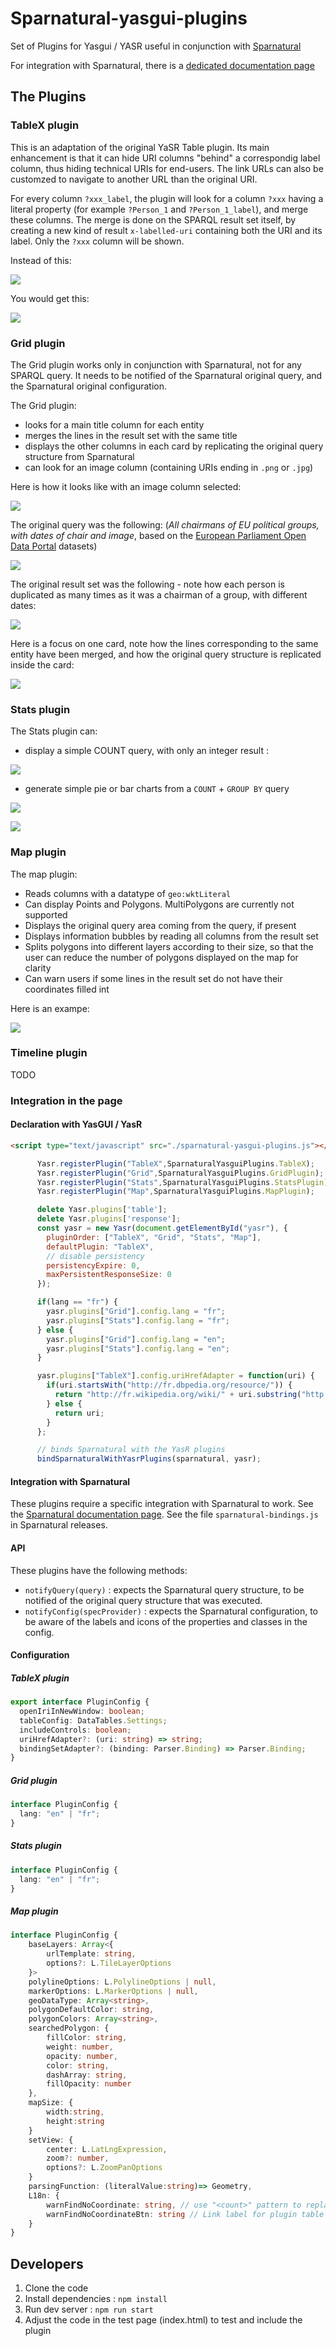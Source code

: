 # Sparnatural-yasgui-plugins
Set of Plugins for Yasgui / YASR useful in conjunction with [Sparnatural](https://github.com/sparna-git/Sparnatural)

For integration with Sparnatural, there is a [dedicated documentation page](https://docs.sparnatural.eu/YasGUI-plugins.html)

## The Plugins

### TableX plugin

This is an adaptation of the original YaSR Table plugin. Its main enhancement is that it can hide URI columns "behind" a correspondig label column, thus hiding technical URIs for end-users. The link URLs can also be customzed to navigate to another URL than the original URI.

For every column `?xxx_label`, the plugin will look for a column `?xxx` having a literal property (for example `?Person_1` and `?Person_1_label`), and merge these columns. The merge is done on the SPARQL result set itself, by creating a new kind of result `x-labelled-uri` containing both the URI and its label. Only the `?xxx` column will be shown.

Instead of this:

![](docs/images/tablex-without-plugin.png)

You would get this:


![](docs/images/tablex-with-plugin.png)


### Grid plugin

The Grid plugin works only in conjunction with Sparnatural, not for any SPARQL query. It needs to be notified of the Sparnatural original query, and the Sparnatural original configuration.

The Grid plugin:
- looks for a main title column for each entity
- merges the lines in the result set with the same title
- displays the other columns in each card by replicating the original query structure from Sparnatural
- can look for an image column (containing URIs ending in `.png` or `.jpg`)

Here is how it looks like with an image column selected:

![](docs/images/grid-1.png)

The original query was the following: (_All chairmans of EU political groups, with dates of chair and image_, based on the [European Parliament Open Data Portal](https://data.europarl.europa.eu/) datasets)

![](docs/images/grid-3.png)

The original result set was the following - note how each person is duplicated as many times as it was a chairman of a group, with different dates:

![](docs/images/grid-4.png)


Here is a focus on one card, note how the lines corresponding to the same entity have been merged, and how the original query structure is replicated inside the card:

![](docs/images/grid-2.png)


### Stats plugin

The Stats plugin can:
- display a simple COUNT query, with only an integer result :

![](docs/images/stats-1.png)

- generate simple pie or bar charts from a `COUNT` + `GROUP BY` query

![](docs/images/stats-2.png)


![](docs/images/stats-3.png)


### Map plugin

The map plugin:

- Reads columns with a datatype of `geo:wktLiteral`
- Can display Points and Polygons. MultiPolygons are currently not supported
- Displays the original query area coming from the query, if present
- Displays information bubbles by reading all columns from the result set
- Splits polygons into different layers according to their size, so that the user can reduce the number of polygons displayed on the map for clarity
- Can warn users if some lines in the result set do not have their coordinates filled int

Here is an exampe:

![](docs/images/map-1.png)

### Timeline plugin

TODO

### Integration in the page

#### Declaration with YasGUI / YasR

```html
<script type="text/javascript" src="./sparnatural-yasgui-plugins.js"></script>
```

```javascript
      Yasr.registerPlugin("TableX",SparnaturalYasguiPlugins.TableX);
      Yasr.registerPlugin("Grid",SparnaturalYasguiPlugins.GridPlugin);
      Yasr.registerPlugin("Stats",SparnaturalYasguiPlugins.StatsPlugin);
      Yasr.registerPlugin("Map",SparnaturalYasguiPlugins.MapPlugin);

      delete Yasr.plugins['table'];
      delete Yasr.plugins['response'];
      const yasr = new Yasr(document.getElementById("yasr"), {
        pluginOrder: ["TableX", "Grid", "Stats", "Map"],
        defaultPlugin: "TableX",
        // disable persistency
        persistencyExpire: 0,
        maxPersistentResponseSize: 0
      });

      if(lang == "fr") { 
        yasr.plugins["Grid"].config.lang = "fr";
        yasr.plugins["Stats"].config.lang = "fr";
      } else {
        yasr.plugins["Grid"].config.lang = "en";
        yasr.plugins["Stats"].config.lang = "en";
      }

      yasr.plugins["TableX"].config.uriHrefAdapter = function(uri) {
        if(uri.startsWith("http://fr.dbpedia.org/resource/")) {
          return "http://fr.wikipedia.org/wiki/" + uri.substring("http://fr.dbpedia.org/resource/".length);
        } else {
          return uri;
        }
      };

      // binds Sparnatural with the YasR plugins
      bindSparnaturalWithYasrPlugins(sparnatural, yasr);
```

#### Integration with Sparnatural

These plugins require a specific integration with Sparnatural to work. See the [Sparnatural documentation page](https://docs.sparnatural.eu/YasGUI-plugins.html). See the file `sparnatural-bindings.js` in Sparnatural releases.

#### API

These plugins have the following methods:

- `notifyQuery(query)` : expects the Sparnatural query structure, to be notified of the original query structure that was executed.
- `notifyConfig(specProvider)` : expects the Sparnatural configuration, to be aware of the labels and icons of the properties and classes in the config.

#### Configuration

##### TableX plugin

```typescript
export interface PluginConfig {
  openIriInNewWindow: boolean;
  tableConfig: DataTables.Settings;
  includeControls: boolean;
  uriHrefAdapter?: (uri: string) => string;
  bindingSetAdapter?: (binding: Parser.Binding) => Parser.Binding;
}
```

##### Grid plugin

```typescript
interface PluginConfig {
  lang: "en" | "fr";
}
```

##### Stats plugin

```typescript
interface PluginConfig {
  lang: "en" | "fr";
}
```

##### Map plugin

```typescript
interface PluginConfig {
    baseLayers: Array<{
        urlTemplate: string, 
        options?: L.TileLayerOptions
    }>
    polylineOptions: L.PolylineOptions | null,
    markerOptions: L.MarkerOptions | null,
    geoDataType: Array<string>,
    polygonDefaultColor: string,
    polygonColors: Array<string>,
    searchedPolygon: {
        fillColor: string,
        weight: number,
        opacity: number,
        color: string,
        dashArray: string,
        fillOpacity: number
    },
    mapSize: {
        width:string,
        height:string
    }
    setView: {
        center: L.LatLngExpression,
        zoom?: number,
        options?: L.ZoomPanOptions
    }
    parsingFunction: (literalValue:string)=> Geometry,
    L18n: {
        warnFindNoCoordinate: string, // use "<count>" pattern to replace with count of results with no geo coordinates
        warnFindNoCoordinateBtn: string // Link label for plugin table display on warnig message
    }   
}
```

## Developers

1. Clone the code
2. Install dependencies : `npm install`
3. Run dev server : `npm run start`
4. Adjust the code in the test page (index.html) to test and include the plugin

